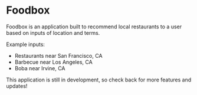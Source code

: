 Foodbox
==============

Foodbox is an application built to recommend local restaurants to a user based on inputs of
location and terms.

Example inputs:
* Restaurants near San Francisco, CA
* Barbecue near Los Angeles, CA
* Boba near Irvine, CA

This application is still in development, so check back for more features and updates!